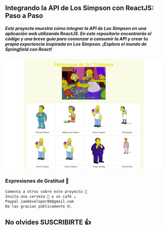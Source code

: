## Integrando la API de Los Simpson con ReactJS: Paso a Paso

##### Este proyecto muestra cómo integrar la API de Los Simpson en una aplicación web utilizando ReactJS. En este repositorio encontrarás el código y una breve guía para comenzar a consumir la API y crear tu propia experiencia inspirada en Los Simpson. ¡Explora el mundo de Springfield con React!

![](https://raw.githubusercontent.com/urian121/imagenes-proyectos-github/master/consumir-api-los-Simpson-con-ReactJS.png)



### Expresiones de Gratitud 🎁

    Comenta a otros sobre este proyecto 📢
    Invita una cerveza 🍺 o un café ☕
    Paypal iamdeveloper86@gmail.com
    Da las gracias públicamente 🤓.

## No olvides SUSCRIBIRTE 👍
